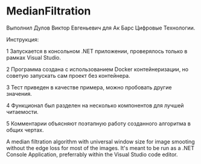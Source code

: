 # MedianFiltration
Выполнил Дулов Виктор Евгеньевич для Ак Барс Цифровые Технологии.

Инструкция: 

1 Запускается в консольном .NET приложении, проверялось только в рамках Visual Studio.

2 Программа создана с использованием Docker контейнеризации, но советую запускать сам проект без контейнера.

3 Тест приведен в качестве примера, можно пробовать другие значения.

4 Функционал был разделен на несколько компонентов для лучшей читаемости.

5 Комментарии объясняют поэтапную работу созданного алгоритма в общих чертах.

A median filtration algorithm with universal window size for image smooting without the edge loss for most of the images.
It's meant to be run as a .NET Console Application, preferrably within the Visual Studio code editor.
